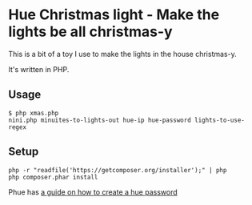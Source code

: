 # Hue Christmas light - Make the lights be all christmas-y

This is a bit of a toy I use to make the lights in the house christmas-y.

It's written in PHP.

## Usage

```
$ php xmas.php
nini.php minuites-to-lights-out hue-ip hue-password lights-to-use-regex
```

## Setup

```
php -r "readfile('https://getcomposer.org/installer');" | php
php composer.phar install
```

Phue has [a guide on how to create a hue password][guide]

[guide]: https://github.com/sqmk/Phue#issuing-commands-testing-connection-and-authorization
